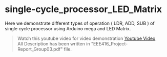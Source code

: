 # single-cycle_processor_LED_Matrix
Here we demonstrate different types of operation ( LDR, ADD, SUB ) of single cycle processor using Arduino mega and LED Matrix. 

> Watch this youtube video for video demonstration [Youtube Video](https://youtu.be/vXuFqwPZ0sk) \
> All Description has been written in "EEE416_Project-Report_Group03.pdf" file.
